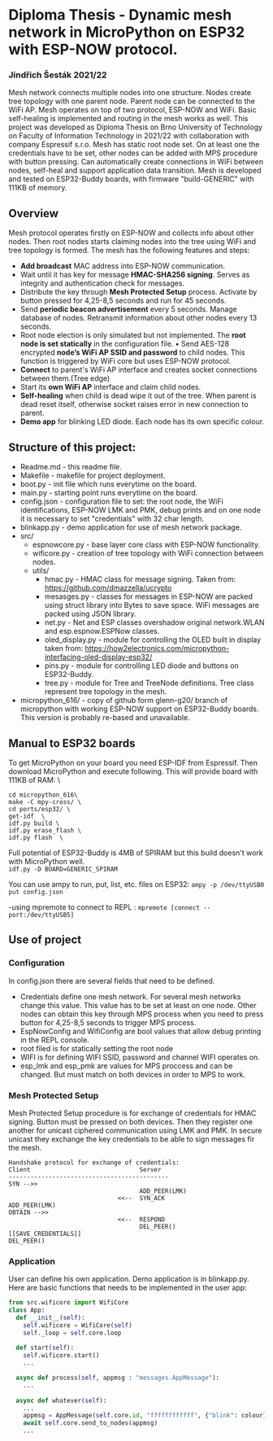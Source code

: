 # Diploma Thesis - Dynamic mesh network in MicroPython on ESP32 with ESP-NOW protocol. 
### Jindřich Šesták 2021/22

Mesh network connects multiple nodes into one structure. Nodes create tree topology with one parent node. Parent node can be connected to the WiFi AP. Mesh operates on top of two protocol, ESP-NOW and WiFi. Basic self-healing is implemented and routing in the mesh works as well. This project was developed as Diploma Thesis on Brno University of Technology on Faculty of Information Technology in 2021/22 with collaboration with company Espressif s.r.o.
Mesh has static root node set. On at least one the credentials have to be set, other nodes can be added with MPS procedure with button pressing. Can automatically create connections in WiFi between nodes, self-heal and support application data transition.
Mesh is developed and tested on ESP32-Buddy boards, with firmware "build-GENERIC" with 111KB of memory.

## Overview

Mesh protocol operates firstly on ESP-NOW and collects info about other nodes. Then root nodes starts claiming nodes into the tree using WiFi and tree topology is formed.
The mesh has the following features and steps:
* **Add broadcast** MAC address into ESP-NOW communication.
* Wait until it has key for message **HMAC-SHA256 signing**. Serves as integrity and
authentication check for messages.
* Distribute the key through **Mesh Protected Setup** process. Activate by button
pressed for 4,25-8,5 seconds and run for 45 seconds.
* Send **periodic beacon advertisement** every 5 seconds. Manage database of nodes.
Retransmit information about other nodes every 13 seconds.
* Root node election is only simulated but not implemented. The **root node is set
statically** in the configuration file.
• Send AES-128 encrypted **node’s WiFi AP SSID and password** to child nodes. This
function is triggered by WiFi core but uses ESP-NOW protocol.
* **Connect** to parent's WiFi AP interface and creates socket connections between them.(Tree edge)
* Start its **own WiFi AP** interface and claim child nodes.
* **Self-healing** when child is dead wipe it out of the tree. When parent is dead reset itself, otherwise socket raises error in new connection to parent.
* **Demo app** for blinking LED diode. Each node has its own specific colour.

## Structure of this project:
- Readme.md - this readme file.
- Makefile - makefile for project deployment.
- boot.py - init file which runs everytime on the board.
- main.py - starting point runs everytime on the board.
- config.json - configuration file to set: the root node, the WiFi identifications, ESP-NOW LMK and PMK, debug prints and on one node it is necessary to set "credentials" with 32 char length.
- blinkapp.py - demo application for use of mesh network package.
- src/
  - espnowcore.py - base layer core class with ESP-NOW functionality.
  - wificore.py - creation of tree topology with WiFi connection between nodes.
  - utils/ 
    - hmac.py - HMAC class for message signing. Taken from: https://github.com/dmazzella/ucrypto
    - mesasges.py - classes for messages in ESP-NOW are packed using struct library into Bytes to save space. WiFi messages are packed using JSON library.
    - net.py - Net and ESP classes overshadow original network.WLAN and esp.espnow.ESPNow classes.
    - oled_display.py - module for controlling the OLED built in display taken from: https://how2electronics.com/micropython-interfacing-oled-display-esp32/
    - pins.py - module for controlling LED diode and buttons on ESP32-Buddy.
    - tree.py - module for Tree and TreeNode definitions. Tree class represent tree topology in the mesh.
- micropython_616/ - copy of github form glenn-g20/ branch of micropython with working ESP-NOW support on ESP32-Buddy boards. This version is probably re-based and unavailable.

## Manual to ESP32 boards
To get MicroPython on your board you need ESP-IDF from Espressif. Then download MicroPython and execute following. This will provide board with 111KB of RAM: \
```
cd micropython_616\
make -C mpy-cross/ \
cd ports/esp32/ \
get-idf  \
idf.py build \ 
idf.py erase_flash \
idf.py flash  \
```

Full potential of ESP32-Buddy is 4MB of SPIRAM but this build doesn't work with MicroPython well. \
`idf.py -D BOARD=GENERIC_SPIRAM` 

You can use ampy to run, put, list,   etc. files on ESP32: `ampy -p /dev/ttyUSB0 put config.json`

-using mpremote to connect to REPL : `mpremote [connect --port:/dev/ttyUSB5]`

## Use of project
### Configuration
In config.json there are several fields that need to be defined.
* Credentials define one mesh network. For several mesh networks change this value. This value has to be set at least on one node. Other nodes can obtain this key through MPS process when you need to press button for 4,25-8,5 seconds to trigger MPS process.
* EspNowConfig and WifiConfig are bool values that allow debug printing in the REPL console.
* root filed is for statically setting the root node
* WIFI is for defining WIFI SSID, password and channel WIFI operates on.
* esp_lmk and esp_pmk are values for MPS proccess and can be changed. But must match on both devices in order to MPS to work.

### Mesh Protected Setup
Mesh Protected Setup procedure is for exchange of credentials for HMAC signing. Button must be pressed on both devices. Then they register one another for unicast ciphered communication using LMK and PMK. In secure unicast they exchange the key credentials to be able to sign messages fir the mesh.
```
Handshake protocol for exchange of credentials:
Client                              Server
--------------------------------------------
SYN -->>                            
                                    ADD_PEER(LMK)
                              <<--  SYN_ACK
ADD_PEER(LMK)
OBTAIN -->>                         
                              <<--  RESPOND
                                    DEL_PEER()
[[SAVE_CREDENTIALS]]
DEL_PEER()                               
```

### Application
User can define his own application. Demo application is in blinkapp.py. 
Here are basic functions that needs to be implemented in the user app:
```python
from src.wificore import WifiCore
class App:
  def __init__(self):
    self.wificore = WifiCore(self)
    self._loop = self.core.loop
    
  def start(self):
    self.wificore.start()
    ...

  async def process(self, appmsg : "messages.AppMessage"):
    ...
    
  async def whatever(self):
    ...
    appmsg = AppMessage(self.core.id, "ffffffffffff", {"blink": colour})
    await self.core.send_to_nodes(appmsg)
    ...
```